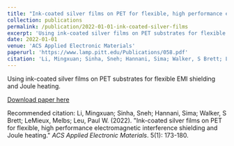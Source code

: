 ```yaml
---
title: "Ink-coated silver films on PET for flexible, high performance electromagnetic interference shielding and Joule heating"
collection: publications
permalink: /publication/2022-01-01-ink-coated-silver-films
excerpt: 'Using ink-coated silver films on PET substrates for flexible EMI shielding and Joule heating.'
date: 2022-01-01
venue: 'ACS Applied Electronic Materials'
paperurl: 'https://www.lamp.pitt.edu/Publications/058.pdf'
citation: 'Li, Mingxuan; Sinha, Sneh; Hannani, Sima; Walker, S Brett; LeMieux, Melbs; Leu, Paul W. (2022). &quot;Ink-coated silver films on PET for flexible, high performance electromagnetic interference shielding and Joule heating.&quot; <i>ACS Applied Electronic Materials</i>. 5(1): 173-180.'
---
```

Using ink-coated silver films on PET substrates for flexible EMI shielding and Joule heating.

[Download paper here](https://www.lamp.pitt.edu/Publications/058.pdf)

Recommended citation: Li, Mingxuan; Sinha, Sneh; Hannani, Sima; Walker, S Brett; LeMieux, Melbs; Leu, Paul W. (2022). "Ink-coated silver films on PET for flexible, high performance electromagnetic interference shielding and Joule heating." <i>ACS Applied Electronic Materials</i>. 5(1): 173-180.